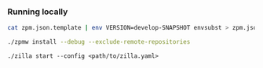 ### Running locally

```bash
cat zpm.json.template | env VERSION=develop-SNAPSHOT envsubst > zpm.json
```

```bash
./zpmw install --debug --exclude-remote-repositories  
```

```
./zilla start --config <path/to/zilla.yaml>
```
